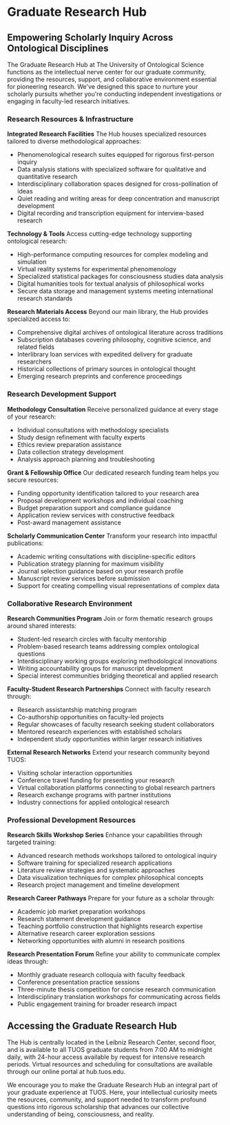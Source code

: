 # Graduate Research Hub

## Empowering Scholarly Inquiry Across Ontological Disciplines

The Graduate Research Hub at The University of Ontological Science functions as the intellectual nerve center for our graduate community, providing the resources, support, and collaborative environment essential for pioneering research. We've designed this space to nurture your scholarly pursuits whether you're conducting independent investigations or engaging in faculty-led research initiatives.

### Research Resources & Infrastructure

**Integrated Research Facilities**
The Hub houses specialized resources tailored to diverse methodological approaches:
- Phenomenological research suites equipped for rigorous first-person inquiry
- Data analysis stations with specialized software for qualitative and quantitative research
- Interdisciplinary collaboration spaces designed for cross-pollination of ideas
- Quiet reading and writing areas for deep concentration and manuscript development
- Digital recording and transcription equipment for interview-based research

**Technology & Tools**
Access cutting-edge technology supporting ontological research:
- High-performance computing resources for complex modeling and simulation
- Virtual reality systems for experimental phenomenology
- Specialized statistical packages for consciousness studies data analysis
- Digital humanities tools for textual analysis of philosophical works
- Secure data storage and management systems meeting international research standards

**Research Materials Access**
Beyond our main library, the Hub provides specialized access to:
- Comprehensive digital archives of ontological literature across traditions
- Subscription databases covering philosophy, cognitive science, and related fields
- Interlibrary loan services with expedited delivery for graduate researchers
- Historical collections of primary sources in ontological thought
- Emerging research preprints and conference proceedings

### Research Development Support

**Methodology Consultation**
Receive personalized guidance at every stage of your research:
- Individual consultations with methodology specialists
- Study design refinement with faculty experts
- Ethics review preparation assistance
- Data collection strategy development
- Analysis approach planning and troubleshooting

**Grant & Fellowship Office**
Our dedicated research funding team helps you secure resources:
- Funding opportunity identification tailored to your research area
- Proposal development workshops and individual coaching
- Budget preparation support and compliance guidance
- Application review services with constructive feedback
- Post-award management assistance

**Scholarly Communication Center**
Transform your research into impactful publications:
- Academic writing consultations with discipline-specific editors
- Publication strategy planning for maximum visibility
- Journal selection guidance based on your research profile
- Manuscript review services before submission
- Support for creating compelling visual representations of complex data

### Collaborative Research Environment

**Research Communities Program**
Join or form thematic research groups around shared interests:
- Student-led research circles with faculty mentorship
- Problem-based research teams addressing complex ontological questions
- Interdisciplinary working groups exploring methodological innovations
- Writing accountability groups for manuscript development
- Special interest communities bridging theoretical and applied research

**Faculty-Student Research Partnerships**
Connect with faculty research through:
- Research assistantship matching program
- Co-authorship opportunities on faculty-led projects
- Regular showcases of faculty research seeking student collaborators
- Mentored research experiences with established scholars
- Independent study opportunities within larger research initiatives

**External Research Networks**
Extend your research community beyond TUOS:
- Visiting scholar interaction opportunities
- Conference travel funding for presenting your research
- Virtual collaboration platforms connecting to global research partners
- Research exchange programs with partner institutions
- Industry connections for applied ontological research

### Professional Development Resources

**Research Skills Workshop Series**
Enhance your capabilities through targeted training:
- Advanced research methods workshops tailored to ontological inquiry
- Software training for specialized research applications
- Literature review strategies and systematic approaches
- Data visualization techniques for complex philosophical concepts
- Research project management and timeline development

**Research Career Pathways**
Prepare for your future as a scholar through:
- Academic job market preparation workshops
- Research statement development guidance
- Teaching portfolio construction that highlights research expertise
- Alternative research career exploration sessions
- Networking opportunities with alumni in research positions

**Research Presentation Forum**
Refine your ability to communicate complex ideas through:
- Monthly graduate research colloquia with faculty feedback
- Conference presentation practice sessions
- Three-minute thesis competition for concise research communication
- Interdisciplinary translation workshops for communicating across fields
- Public engagement training for broader research impact

## Accessing the Graduate Research Hub

The Hub is centrally located in the Leibniz Research Center, second floor, and is available to all TUOS graduate students from 7:00 AM to midnight daily, with 24-hour access available by request for intensive research periods. Virtual resources and scheduling for consultations are available through our online portal at hub.tuos.edu.

We encourage you to make the Graduate Research Hub an integral part of your graduate experience at TUOS. Here, your intellectual curiosity meets the resources, community, and support needed to transform profound questions into rigorous scholarship that advances our collective understanding of being, consciousness, and reality.